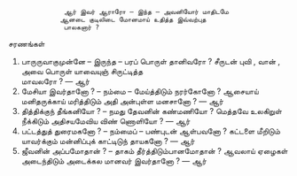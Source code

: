 

                  ஆர் இவர் ஆராரோ – இந்த – அவனியோர் மாதிடமே
                 ஆனடை குடிலிடை மோனமாய் உதித்த இவ்வற்புத
                  பாலகனார் ?
சரணங்கள்
1.    பாருருவாகுமுன்னே – இருந்த – பரப் பொருள் தானிவரோ ? 
                 சீருடன் புவி , வான் , அவை பொருள் யாவையுஞ் சிருட்டித்த  
                 மாவலரோ ? — ஆர்
 2.   மேசியா இவர்தானோ ? – நம்மை – மேய்த்திடும் நரர்கோனோ ? 
       ஆசையாய் மனிதருக்காய் மரித்திடும் அதி அன்புள்ள
                        மனசானோ ? — ஆர்
 3.  தித்திக்குந் தீங்கனியோ ? – நமது தேவனின் கண்மணியோ ?
      மெத்தவே உலகிறுள் நீக்கிடும் அதிசயமேவிய விண்
      ணொளியோ ? — ஆர்
 4.  பட்டத்துத் துரைமகனோ ? – நம்மைப் – பண்புடன் ஆள்பவனோ ?
      கட்டளை மீறிடும் யாவர்க்கும் மன்னிப்புக் காட்டிடுந்
      தாயகனோ ? — ஆர்
 5.  ஜீவனின் அப்பமோதான் ? – தாகம் தீர்த்திடும்பானமோதான் ?
      ஆவலாய் ஏழைகள் அடைந்திடும் அடைக்கல மானவர்
      இவர்தானோ ? — ஆர்


